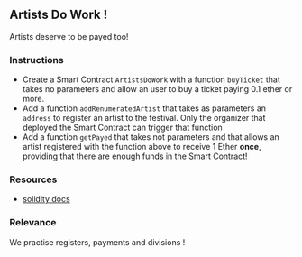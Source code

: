 ## Artists Do Work !

Artists deserve to be payed too! 

### Instructions

- Create a Smart Contract `ArtistsDoWork` with a function `buyTicket` that takes no parameters and allow an user to buy a ticket paying 0.1 ether or more. 
- Add a function `addRenumeratedArtist` that takes as parameters an `address` to register an artist to the festival. Only the organizer that deployed the Smart Contract can trigger that function
- Add a function `getPayed` that takes not parameters and that allows an artist registered with the function above to receive 1 Ether **once**, providing that there are enough funds in the Smart Contract!


### Resources
- [solidity docs](https://docs.soliditylang.org/)

### Relevance

We practise registers, payments and divisions ! 